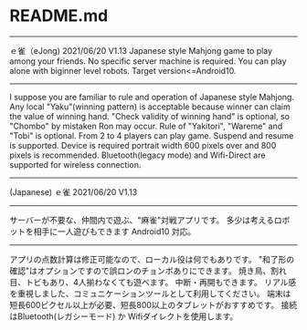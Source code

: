 ﻿# README.md 
*************************************************************************
ｅ雀（eJong)           2021/06/20  V1.13
Japanese style Mahjong game to play among your friends.
No specific server machine is required.
You can play alone with biginner level robots.
Target version<=Android10.
*****
I suppose you are familiar to rule and operation of Japanese style Mahjong.
Any local "Yaku"(winning pattern) is acceptable
 because winner can claim the value of winning hand.
"Check validity of winning hand" is optional, so "Chombo" by mistaken Ron may occur.
Rule of "Yakitori", "Wareme" and "Tobi" is optional.
From 2 to 4 players can play game. Suspend and resume is supported.
Device is required portrait width 600 pixels over and 800 pixels is recommended.
Bluetooth(legacy mode) and Wifi-Direct are supported for wireless connection.

*************************************************************************
(Japanese)
ｅ雀                  2021/06/20  V1.13
*****
サーバーが不要な、仲間内で遊ぶ、"麻雀"対戦アプリです。
多少は考えるロボットを相手に一人遊びもできます
Android10 対応。
*****
アプリの点数計算は修正可能なので、ローカル役は何でもありです。
"和了形の確認"はオプションですので誤ロンのチョンボありにできます。
焼き鳥、割れ目、トビもあり、4人揃わなくても遊べます。
中断・再開もできます。
リアル感を重視しました、コミュニケーションツールとして利用してください。
端末は短長600ピクセル以上が必要、短長800以上のタブレットがおすすめです。
接続はBluetooth(レガシーモード) か Wifiダイレクトを使用します。
